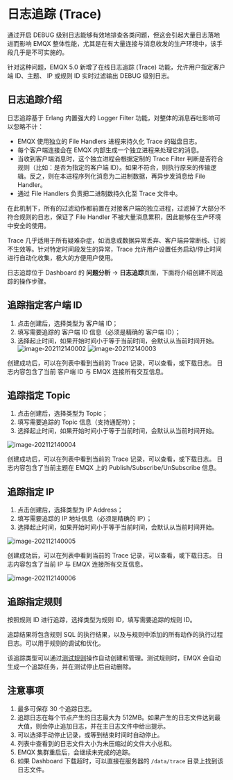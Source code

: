 # 日志追踪 (Trace)

通过开启 DEBUG 级别日志能够有效地排查各类问题，但这会引起大量日志落地进而影响 EMQX 整体性能，尤其是在有大量连接与消息收发的生产环境中，该手段几乎是不可实施的。

针对这种问题，EMQX 5.0 新增了在线日志追踪 (Trace) 功能，允许用户指定客户端 ID、主题、 IP 或规则 ID 实时过滤输出 DEBUG 级别日志。

## 日志追踪介绍

日志追踪基于 Erlang 内置强大的 Logger Filter 功能，对整体的消息吞吐影响可以忽略不计：

- EMQX 使用独立的 File Handlers 进程来持久化 Trace 的磁盘日志。
- 每个客户端连接会在 EMQX 内部生成一个独立进程来处理它的消息。
- 当收到客户端消息时，这个独立进程会根据定制的 Trace Filter 判断是否符合规则（比如：是否为指定的客户端 ID）。如果不符合，则执行原来的传输逻辑。反之，则在本进程序列化消息为二进制数据，再异步发消息给 File Handler。
- 通过 File Handlers 负责把二进制数持久化至 Trace 文件中。

在此机制下，所有的过滤动作都前置在对接客户端的独立进程，过滤掉了大部分不符合规则的日志，保证了 File Handler 不被大量消息累积，因此能够在生产环境中安全的使用。

Trace 几乎适用于所有疑难杂症，如消息或数据异常丢弃、客户端异常断线、订阅不生效等。针对特定时间段发生的异常，Trace 允许用户设置任务启动/停止时间进行自动化收集，极大的方便用户使用。

日志追踪位于 Dashboard 的 **问题分析** -> **日志追踪**页面，下面将介绍创建不同追踪的操作步骤。

<!-- TODO 下面的内容先凑合使用，后续更新 -->

## 追踪指定客户端 ID

1. 点击创建后，选择类型为 客户端 ID；
2. 填写需要追踪的 客户端 ID 信息（必须是精确的 客户端 ID）；
3. 选择起止时间，如果开始时间小于等于当前时间，会默认从当前时间开始。
   ![image-202112140002](./assets/trace_create_clientid.png)
   ![image-202112140003](./assets/trace_clientid.png)

创建成功后，可以在列表中看到当前的 Trace 记录，可以查看，或下载日志。
日志内容包含了当前 客户端 ID 与 EMQX 连接所有交互信息。

## 追踪指定 Topic

1. 点击创建后，选择类型为 Topic；
2. 填写需要追踪的 Topic 信息（支持通配符）；
3. 选择起止时间，如果开始时间小于等于当前时间，会默认从当前时间开始。

![image-202112140004](./assets/trace_create_topic.png)

创建成功后，可以在列表中看到当前的 Trace 记录，可以查看，或下载日志。
日志内容包含了当前主题在 EMQX 上的 Publish/Subscribe/UnSubscribe 信息。

## 追踪指定 IP

1. 点击创建后，选择类型为 IP Address；
2. 填写需要追踪的 IP 地址信息（必须是精确的 IP）；
3. 选择起止时间，如果开始时间小于等于当前时间，会默认从当前时间开始。

![image-202112140005](./assets/trace_create_ip.png)

创建成功后，可以在列表中看到当前的 Trace 记录，可以查看，或下载日志。
日志内容包含了当前 IP 与 EMQX 连接所有交互信息。

![image-202112140006](./assets/trace_list.png)

## 追踪指定规则

按照规则 ID 进行追踪，选择类型为规则 ID，填写需要追踪的规则 ID。

追踪结果将包含规则 SQL 的执行结果，以及与规则中添加的所有动作的执行过程日志。可以用于规则的调试和优化。

该追踪类型可以通过[测试规则](../data-integration/rule-get-started.md#测试规则)操作自动创建和管理。测试规则时，EMQX 会自动生成一个追踪任务，并在测试停止后自动删除。

## 注意事项

1. 最多可保存 30 个追踪日志。
2. 追踪日志在每个节点产生的日志最大为 512MB。如果产生的日志文件达到最大值，则会停止追加日志，并在主日志文件中给出提示。
3. 可以选择手动停止记录，或等到结束时间时自动停止。
4. 列表中查看到的日志文件大小为未压缩过的文件大小总和。
5. EMQX 集群重启后，会继续未完成的追踪。
6. 如果 Dashboard 下载超时，可以直接在服务器的 `/data/trace` 目录上找到该日志文件。
